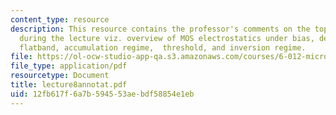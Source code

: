 ```yaml
---
content_type: resource
description: This resource contains the professor's comments on the topics covered
  during the lecture viz. overview of MOS electrostatics under bias, depletion regime,
  flatband, accumulation regime,  threshold, and inversion regime.
file: https://ol-ocw-studio-app-qa.s3.amazonaws.com/courses/6-012-microelectronic-devices-and-circuits-fall-2005/12fb617f6a7b594553aebdf58854e1eb_lecture8annotat.pdf
file_type: application/pdf
resourcetype: Document
title: lecture8annotat.pdf
uid: 12fb617f-6a7b-5945-53ae-bdf58854e1eb
---
```

